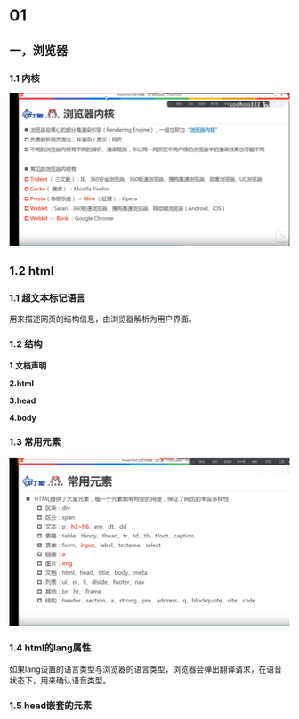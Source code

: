 # 01

## 一，浏览器

### 1.1 内核

![Snipaste_2021-07-04_19-23-16.png](./imgs/Snipaste_2021-07-04_19-23-16.png)

## 1.2 html

### 1.1 超文本标记语言

用来描述网页的结构信息，由浏览器解析为用户界面。

### 1.2 结构

**1.文档声明  <!doctype html>**

**2.html**

**3.head**

**4.body**

### 1.3 常用元素

![Snipaste_2021-07-04_20-30-46.png](./imgs/Snipaste_2021-07-04_20-30-46.png)

### 1.4 html的lang属性

如果lang设置的语言类型与浏览器的语言类型，浏览器会弹出翻译请求，在语音状态下，用来确认语音类型。

### 1.5 head嵌套的元素



